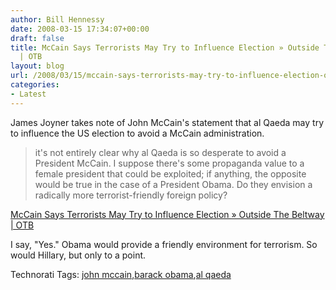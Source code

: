 ```yaml
---
author: Bill Hennessy
date: 2008-03-15 17:34:07+00:00
draft: false
title: McCain Says Terrorists May Try to Influence Election » Outside The Beltway
  | OTB
layout: blog
url: /2008/03/15/mccain-says-terrorists-may-try-to-influence-election-outside-the-beltway-otb/
categories:
- Latest
---
```


James Joyner takes note of John McCain's statement that al Qaeda may try to influence the US election to avoid a McCain administration. 

 

> it's not entirely clear why al Qaeda is so desperate to avoid a President McCain. I suppose there's some propaganda value to a female president that could be exploited; if anything, the opposite would be true in the case of a President Obama. Do they envision a radically more terrorist-friendly foreign policy?

 

[McCain Says Terrorists May Try to Influence Election » Outside The Beltway | OTB](https://www.outsidethebeltway.com/archives/2008/03/mccain_says_terrorists_may_try_to_influence_election/)

 

 

I say, "Yes." Obama would provide a friendly environment for terrorism. So would Hillary, but only to a point.

 

 

Technorati Tags: [john mccain](https://technorati.com/tags/john%20mccain),[barack obama](https://technorati.com/tags/barack%20obama),[al qaeda](https://technorati.com/tags/al%20qaeda)

